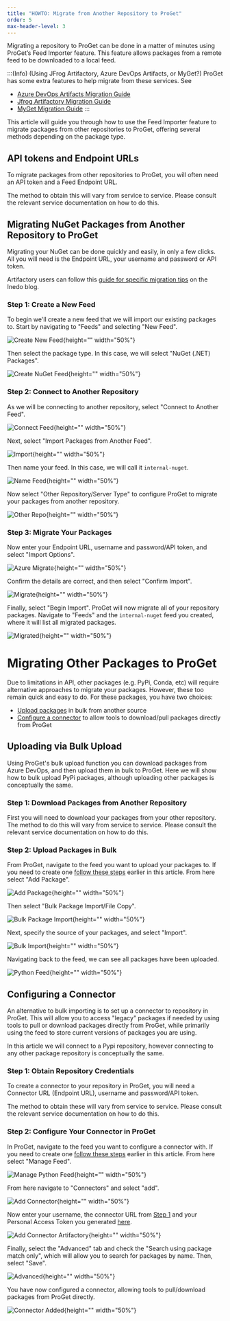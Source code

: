 ```yaml
---
title: "HOWTO: Migrate from Another Repository to ProGet"
order: 5
max-header-level: 3
---
```


Migrating a repository to ProGet can be done in a matter of minutes using ProGet’s Feed Importer feature. This feature allows packages from a remote feed to be downloaded to a local feed. 

:::(Info) (Using JFrog Artifactory, Azure DevOps Artifacts, or MyGet?)
ProGet has some extra features to help migrate from these services. See
* [Azure DevOps Artifacts Migration Guide](/docs/proget/installation/migrating-to-proget/proget-azure-devops-feed-migration)
* [Jfrog Artifactory Migration Guide](/docs/proget/installation/migrating-to-proget/proget-jfrog-artifactory-feed-migration)
* [MyGet Migration Guide](/docs/proget/installation/migrating-to-proget/proget-other-feed-migration)
:::


This article will guide you through how to use the Feed Importer feature to migrate packages from other repositories to ProGet, offering several methods depending on the package type. 


## API tokens and Endpoint URLs
To migrate packages from other repositories to ProGet, you will often need an API token and a Feed Endpoint URL. 

The method to obtain this will vary from service to service. Please consult the relevant service documentation on how to do this.


## Migrating NuGet Packages from Another Repository to ProGet
Migrating your NuGet can be done quickly and easily, in only a few clicks. All you will need is the Endpoint URL, your username and password or API token.

Artifactory users can follow this [guide for specific migration tips](https://blog.inedo.com/proget-migration/migrating-from-artifactory-to-proget/) on the Inedo blog.

### Step 1: Create a New Feed
To begin we'll create a new feed that we will import our existing packages to. Start by navigating to "Feeds" and selecting "New Feed".

![Create New Feed](/resources/docs/proget-feeds-createnewfeed.png){height="" width="50%"}

Then select the package type. In this case, we will select "NuGet (.NET) Packages".

![Create NuGet Feed](/resources/docs/proget-newfeed-nugetselect.png){height="" width="50%"}

### Step 2: Connect to Another Repository
As we will be connecting to another repository, select "Connect to Another Feed".

![Connect Feed](/resources/docs/proget-createfeed-anotherfeed.png){height="" width="50%"}

Next, select "Import Packages from Another Feed".

![Import](/resources/docs/proget-createfeed-importpackages.png){height="" width="50%"}

Then name your feed. In this case, we will call it `internal-nuget`.

![Name Feed](/resources/docs/proget-createfeed-name.png){height="" width="50%"}

Now select "Other Repository/Server Type" to configure ProGet to migrate your packages from another repository.

![Other Repo](/resources/docs/proget-createfeed-migrate-other.png){height="" width="50%"}

### Step 3: Migrate Your Packages
Now enter your Endpoint URL, username and password/API token, and select "Import Options".

![Azure Migrate](/resources/docs/proget-migrate-other.png){height="" width="50%"}

Confirm the details are correct, and then select "Confirm Import".

![Migrate](/resources/docs/proget-migrate-other-confirm.png){height="" width="50%"}

Finally, select "Begin Import". ProGet will now migrate all of your repository packages. Navigate to "Feeds" and the `internal-nuget` feed you created, where it will list all migrated packages.

![Migrated](/resources/docs/proget-nugetfeed-fakepackages.png){height="" width="50%"}

# Migrating Other Packages to ProGet
Due to limitations in API, other packages (e.g. PyPi, Conda, etc) will require alternative approaches to migrate your packages. However, these too remain quick and easy to do. For these packages, you have two choices:

* [Upload packages](#uploading-via-bulk-upload) in bulk from another source
* [Configure a connector](#configuring-a-connector) to allow tools to download/pull packages directly from ProGet 

## Uploading via Bulk Upload
Using ProGet's bulk upload function you can download packages from Azure DevOps, and then upload them in bulk to ProGet. Here we will show how to bulk upload PyPi packages, although uploading other packages is conceptually the same.

### Step 1: Download Packages from Another Repository

First you will need to download your packages from your other repository. The method to do this will vary from service to service. Please consult the relevant service documentation on how to do this.

### Step 2: Upload Packages in Bulk
From ProGet, navigate to the feed you want to upload your packages to. If you need to create one [follow these steps](#step-1-create-a-new-feed) earlier in this article. From here select "Add Package".

![Add Package](/resources/docs/proget-python-addpackage.png){height="" width="50%"}

Then select "Bulk Package Import/File Copy".

![Bulk Package Import](/resources/docs/proget-python-addpackage-bulkimport.png){height="" width="50%"}

Next, specify the source of your packages, and select "Import".

![Bulk Import](/resources/docs/proget-python-bulkimport.png){height="" width="50%"}

Navigating back to the feed, we can see all packages have been uploaded.

![Python Feed](/resources/docs/proget-python-feed.png){height="" width="50%"}

## Configuring a Connector
An alternative to bulk importing is to set up a connector to repository in ProGet. This will allow you to access "legacy" packages if needed by using tools to pull or download packages directly from ProGet, while primarily using the feed to store current versions of packages you are using. 

In this article we will connect to a Pypi repository, however connecting to any other package repository is conceptually the same. 

### Step 1: Obtain Repository Credentials
To create a connector to your repository in ProGet, you will need a Connector URL (Endpoint URL), username and password/API token.

The method to obtain these will vary from service to service. Please consult the relevant service documentation on how to do this.

### Step 2: Configure Your Connector in ProGet

In ProGet, navigate to the feed you want to configure a connector with. If you need to create one [follow these steps](#step-1-create-a-new-feed) earlier in this article. From here select "Manage Feed".

![Manage Python Feed](/resources/docs/proget-python-managefeed.png){height="" width="50%"}

From here navigate to "Connectors" and select "add".

![Add Connector](/resources/docs/proget-python-connectors-add.png){height="" width="50%"}

Now enter your username, the connector URL from [Step 1](#generating-your-personal-access-token) and your Personal Access Token you generated [here](#generating-your-api-token). 

![Add Connector Artifactory](/resources/docs/proget-createconnector-azure.png){height="" width="50%"}

Finally, select the "Advanced" tab and check the "Search using package match only", which will allow you to search for packages by name. Then, select "Save".

![Advanced](/resources/docs/proget-createconnector-advanced.png){height="" width="50%"}

You have now configured a connector, allowing tools to pull/download packages from ProGet directly.

![Connector Added](/resources/docs/proget-connector-created.png){height="" width="50%"}